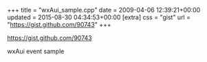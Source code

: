 +++
title = "wxAui_sample.cpp"
date = 2009-04-06 12:39:21+00:00
updated = 2015-08-30 04:34:53+00:00
[extra]
css = "gist"
url = "https://gist.github.com/90743"
+++

<https://gist.github.com/90743>

wxAui event sample

